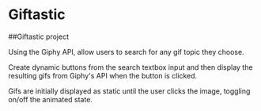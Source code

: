 # Giftastic

##Giftastic project

Using the Giphy API, allow users to search for any gif topic they choose.

Create dynamic buttons from the search textbox input and then display the resulting gifs from Giphy's API when the button is clicked.

Gifs are initially displayed as static until the user clicks the image, toggling on/off the animated state.
